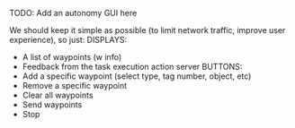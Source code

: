 TODO: Add an autonomy GUI here

We should keep it simple as possible (to limit network traffic, improve user experience), so just:
DISPLAYS:
- A list of waypoints (w info)
- Feedback from the task execution action server
BUTTONS:
- Add a specific waypoint (select type, tag number, object, etc)
- Remove a specific waypoint
- Clear all waypoints
- Send waypoints
- Stop
